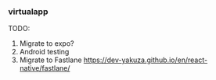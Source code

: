 ### virtualapp

TODO:

1) Migrate to expo?
2) Android testing
3) Migrate to Fastlane https://dev-yakuza.github.io/en/react-native/fastlane/
